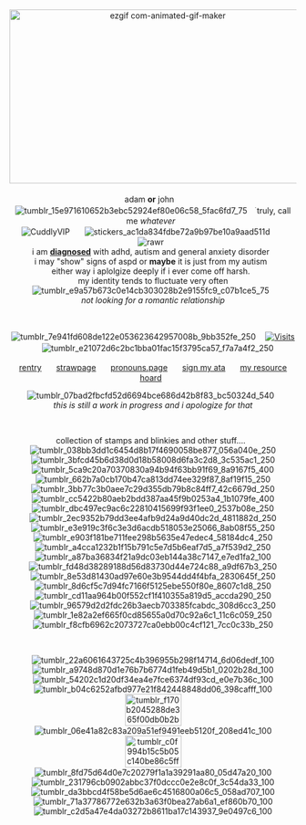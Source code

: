 
&nbsp;<div align="center">
<img width="540" height="305" alt="ezgif com-animated-gif-maker" src="https://github.com/user-attachments/assets/739b69c2-bfec-4a77-b0fb-de06e3757add" />
&nbsp;<div align="center">
adam **or** johnㅤ![tumblr_15e971610652b3ebc52924ef80e06c58_5fac6fd7_75](https://github.com/user-attachments/assets/6830d03c-a92e-4050-9484-340a6bebe2f8)ㅤ࣪ truly, call me *whatever*
&nbsp;<div align="center">
![CuddlyVIP](https://github.com/user-attachments/assets/5b31dea7-f322-4c7f-8c73-272eb477199d)ㅤㅤ![stickers_ac1da834fdbe72a9b97be10a9aad511d](https://github.com/user-attachments/assets/c88adf7f-c46e-4f97-8bbe-5c774e4214df)ㅤㅤ![rawr](https://github.com/user-attachments/assets/9738c362-b507-4966-8cb8-47d508337caa)
&nbsp;<div align="center">
i am **<ins>diagnosed</ins>** with adhd, autism and general anxiety disorder
&nbsp;<div align="center">
i may "show" signs of aspd or **maybe** it is just from my autism 
&nbsp;<div align="center">
either way i aplolgize deeply if i ever come off harsh.
&nbsp;<div align="center"> 
my identity tends to fluctuate very often ![tumblr_e9a57b673c0e14cb303028b2e9155fc9_c07b1ce5_75](https://github.com/user-attachments/assets/9242933a-5a17-46e6-95a8-7c26f1d6027b)
&nbsp;<div align="center"> 
*not looking for a romantic relationship*


&nbsp;<div align="center"> 
![tumblr_7e941fd608de122e053623642957008b_9bb352fe_250](https://github.com/user-attachments/assets/c1cecdef-e3ff-48af-a310-18d382c80d27)ㅤ [![Visits](https://komarev.com/ghpvc/?username=radiocompany&logo=GitHub&label=ㅤagents%20ㅤ&color=Ff0000&logoColor=white&style=plastic)](https://github.com/radiocompany)ㅤ ![tumblr_e21072d6c2bc1bba01fac15f3795ca57_f7a7a4f2_250](https://github.com/user-attachments/assets/4bc00f2e-b664-4d4d-89ad-d1931a4eb445)

</div>


[rentry](https://rentry.co/wolker)ㅤㅤ[strawpage](https://adanmstinkss.straw.page/)ㅤㅤ[pronouns.page](https://en.pronouns.page/@adanmwere)ㅤㅤ[sign my ata](https://adanmwere.atabook.org/)ㅤㅤ[my resource hoard](https://docs.google.com/document/d/1XUGZ8CN52RE62J0p9MqEOVf7npA2-J8qbHjP3o87H_E/edit?tab=t.0)
&nbsp;<div align="center">
![tumblr_07bad2fbcfd52d6694bce686d42b8f83_bc50324d_540](https://github.com/user-attachments/assets/55e7bbfe-6d60-4ea6-a1cd-b8cf3b8c25b1)
&nbsp;<div align="center">
*this is still a work in progress and i apologize for that*

&nbsp;<div align="center">
collection of stamps and blinkies and other stuff....
&nbsp;<div align="center">
![tumblr_038bb3dd1c6454d8b17f4690058be877_056a040e_250](https://github.com/user-attachments/assets/c07d7499-41ee-44c1-9346-8306727941c1) ![tumblr_3bfcd45b6d38d0d18b58008d6fa3c2d8_3c535ac1_250](https://github.com/user-attachments/assets/8cef0ec2-02fc-4d8d-8e83-9010a25459b7)
![tumblr_5ca9c20a70370830a94b94f63bb91f69_8a9167f5_400](https://github.com/user-attachments/assets/56f07e99-a72f-4736-9b9f-145e2cb328e6) ![tumblr_662b7a0cb170b47ca813dd74ee329f87_8af19f15_250](https://github.com/user-attachments/assets/01be9be3-0819-4c9e-a0e2-467555b47cb5) 
![tumblr_3bb77c3b0aee7c29d355db79b8c84ff7_42c6679d_250](https://github.com/user-attachments/assets/00ccb10d-e4ed-44de-b9fb-95bcbacd4f12) ![tumblr_cc5422b80aeb2bdd387aa45f9b0253a4_1b1079fe_400](https://github.com/user-attachments/assets/022fbb35-09db-4815-beea-9fbccf2bf16e) ![tumblr_dbc497ec9ac6c22810415699f93f1ee0_2537b08e_250](https://github.com/user-attachments/assets/84ecacae-ec99-4d49-9da7-b28613f33db5)
![tumblr_2ec9352b79dd3ee4afb9d24a9d40dc2d_4811882d_250](https://github.com/user-attachments/assets/c7801712-5d82-4a68-b7a8-fe077a5d2ce1) ![tumblr_e3e919c3f6c3e3d6acdb518053e25066_8ab08f55_250](https://github.com/user-attachments/assets/49aec88b-ec8d-4825-b32e-579ead8ee8dd) ![tumblr_e903f181be711fee298b5635e47edec4_58184dc4_250](https://github.com/user-attachments/assets/9cd7149c-218f-4f2e-8a00-d3a7c1db3cfc) ![tumblr_a4cca1232b1f15b791c5e7d5b6eaf7d5_a7f539d2_250](https://github.com/user-attachments/assets/b6ce88b7-1404-4bcd-aac7-52382f590be8) ![tumblr_a87ba36834f21a9dc03eb144a38c7147_e7ed1fa2_100](https://github.com/user-attachments/assets/2f70f076-e8ce-497b-b6fb-b20cc4d79cfa) ![tumblr_fd48d38289188d56d83730d44e724c88_a9df67b3_250](https://github.com/user-attachments/assets/6ae7f8dc-30be-4da2-9108-d825457dae0b) ![tumblr_8e53d81430ad97e60e3b9544dd4f4bfa_2830645f_250](https://github.com/user-attachments/assets/5d417a6d-6b52-46da-a9b9-17cc0b03f1ac) ![tumblr_8d6cf5c7d94fc7166f5125ebe550f80e_8607c1d8_250](https://github.com/user-attachments/assets/d5cd9483-3927-4672-90a3-eec5e9e69581) ![tumblr_cd11aa964b00f552cf1f410355a819d5_accda290_250](https://github.com/user-attachments/assets/b3fdaf4a-b8cb-477e-aae8-2e2f6586e4d8) ![tumblr_96579d2d2fdc26b3aecb703385fcabdc_308d6cc3_250](https://github.com/user-attachments/assets/1c9bc759-9e3c-4e32-b70d-5a9a52a22f4c) ![tumblr_1e82a2ef665f0cd85655a0d70c92a6c1_11c6c059_250](https://github.com/user-attachments/assets/a09ccade-af5b-4476-8d26-5c7d684903ab) ![tumblr_f8cfb6962c2073727ca0ebb00c4cf121_7cc0c33b_250](https://github.com/user-attachments/assets/387ede07-6972-4252-b44f-3c4aae958c3b) 



&nbsp;<div align="center">
![tumblr_22a6061643725c4b396955b298f14714_6d06dedf_100](https://github.com/user-attachments/assets/f007a657-be16-4440-94b6-08eddea53246) ![tumblr_a9748d870d1e76b7b6774d1feb49d5b1_0202b28d_100](https://github.com/user-attachments/assets/58bb3ef5-d87e-4436-a8d5-b6dbd308ce67) ![tumblr_54202c1d20df34ea4e7fce6374df93cd_e0e7b36c_100](https://github.com/user-attachments/assets/16960d61-40a0-431e-a28f-357d11d21abe) ![tumblr_b04c6252afbd977e21f842448848dd06_398cafff_100](https://github.com/user-attachments/assets/f51f9cdc-47a6-459c-b61a-2bc81e233019) <img width="99" height="56" alt="tumblr_f170b2045288de365f00db0b2bef9fed_a4fe604c_100" src="https://github.com/user-attachments/assets/4b53a383-a2dc-4d54-9343-ca2b41da2f68" /> ![tumblr_06e41a82c83a209a51ef9491eeb5120f_208ed41c_100](https://github.com/user-attachments/assets/ce759e9d-8648-4d74-9af3-536b9f07ad64) <img width="99" height="56" alt="tumblr_c0f994b15c5b05c140be86c5ffab2aef_f6250710_100" src="https://github.com/user-attachments/assets/c8e37b42-68b0-42cb-8ef6-d32e99bc5ce4" /> ![tumblr_8fd75d64d0e7c20279f1a1a39291aa80_05d47a20_100](https://github.com/user-attachments/assets/991fe80c-2eea-47ee-81f6-0bca3a85c763) ![tumblr_231796cb0902abbc37f0dccc0e2e8c0f_3c54da33_100](https://github.com/user-attachments/assets/dd022262-7da5-47cf-8f07-712be24883e1) ![tumblr_da3bbcd4f58be5d6ae6c4516800a06c5_058ad707_100](https://github.com/user-attachments/assets/dae9aa02-c5a1-419c-9bab-e3afcaba93f3) ![tumblr_71a37786772e632b3a63f0bea27ab6a1_ef860b70_100](https://github.com/user-attachments/assets/99c895dd-240f-4bb7-949e-af2d8ba5ce6a) ![tumblr_c2d5a47e4da03272b8611ba17c143937_9e0497c6_100](https://github.com/user-attachments/assets/b077c3bb-7039-4fa4-8492-1096ae7ecdda)

